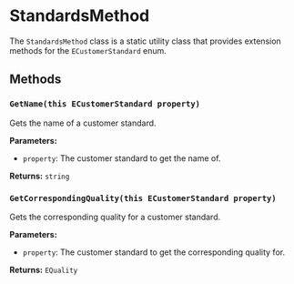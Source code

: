 # StandardsMethod

The `StandardsMethod` class is a static utility class that provides extension methods for the `ECustomerStandard` enum.

## Methods

### `GetName(this ECustomerStandard property)`

Gets the name of a customer standard.

**Parameters:**

* `property`: The customer standard to get the name of.

**Returns:** `string`

### `GetCorrespondingQuality(this ECustomerStandard property)`

Gets the corresponding quality for a customer standard.

**Parameters:**

* `property`: The customer standard to get the corresponding quality for.

**Returns:** `EQuality`
